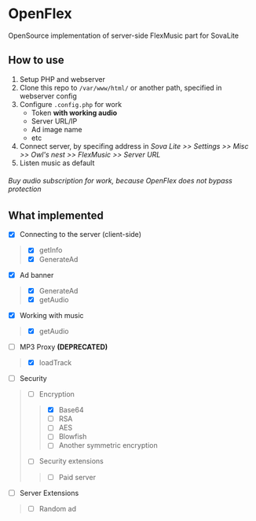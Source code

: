 # OpenFlex
OpenSource implementation of server-side FlexMusic part for SovaLite

## How to use
1. Setup PHP and webserver
2. Clone this repo to `/var/www/html/` or another path, specified in webserver config
3. Configure `.config.php` for work
	- Token __with working audio__
	- Server URL/IP
	- Ad image name
	- etc
4. Connect server, by specifing address in _Sova Lite >> Settings >> Misc >> Owl's nest >> FlexMusic >> Server URL_
5. Listen music as default
###### Buy audio subscription for work, because OpenFlex does not bypass protection

## What implemented
- [X] Connecting to the server (client-side)
> - [X] getInfo
> - [X] GenerateAd
- [X] Ad banner
> - [X] GenerateAd
> - [X] getAudio
- [X] Working with music
> - [X] getAudio
- [ ] MP3 Proxy __(DEPRECATED)__
> - [X] loadTrack
- [ ] Security
> - [ ] Encryption
>> - [X] Base64
>> - [ ] RSA
>> - [ ] AES
>> - [ ] Blowfish
>> - [ ] Another symmetric encryption
> - [ ] Security extensions
>> - [ ] Paid server
- [ ] Server Extensions
> - [ ] Random ad
